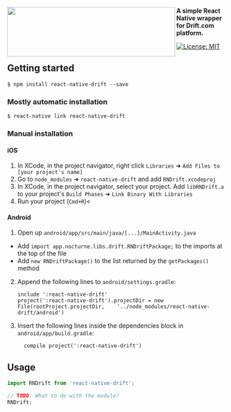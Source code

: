 <a href="https://nocturne.app"><img src="https://i.imgur.com/3b14zAm.png" align="left" height="114" width="387"/></a>      


**A simple React Native wrapper for Drift.com platform.**

[![License: MIT](https://img.shields.io/badge/License-MIT-yellow.svg)](https://opensource.org/licenses/MIT)


## Getting started

`$ npm install react-native-drift --save`

### Mostly automatic installation

`$ react-native link react-native-drift`

### Manual installation


#### iOS

1. In XCode, in the project navigator, right click `Libraries` ➜ `Add Files to [your project's name]`
2. Go to `node_modules` ➜ `react-native-drift` and add `RNDrift.xcodeproj`
3. In XCode, in the project navigator, select your project. Add `libRNDrift.a` to your project's `Build Phases` ➜ `Link Binary With Libraries`
4. Run your project (`Cmd+R`)<

#### Android

1. Open up `android/app/src/main/java/[...]/MainActivity.java`
  - Add `import app.nocturne.libs.drift.RNDriftPackage;` to the imports at the top of the file
  - Add `new RNDriftPackage()` to the list returned by the `getPackages()` method
2. Append the following lines to `android/settings.gradle`:
  	```
  	include ':react-native-drift'
  	project(':react-native-drift').projectDir = new File(rootProject.projectDir, 	'../node_modules/react-native-drift/android')
  	```
3. Insert the following lines inside the dependencies block in `android/app/build.gradle`:
  	```
      compile project(':react-native-drift')
  	```


## Usage
```javascript
import RNDrift from 'react-native-drift';

// TODO: What to do with the module?
RNDrift;
```
  